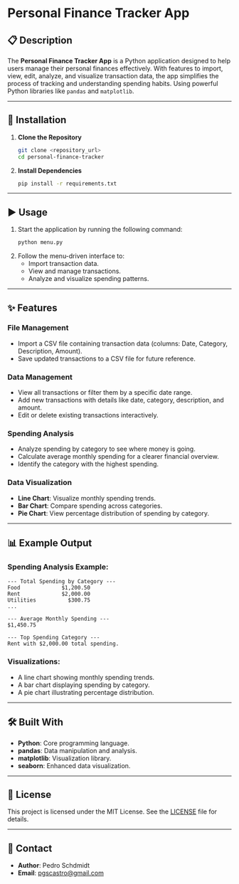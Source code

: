 # Personal Finance Tracker App

## 📋 Description
The **Personal Finance Tracker App** is a Python application designed to help users manage their personal finances effectively. With features to import, view, edit, analyze, and visualize transaction data, the app simplifies the process of tracking and understanding spending habits. Using powerful Python libraries like `pandas` and `matplotlib`.

---

## 🚀 Installation

1. **Clone the Repository**
   ```bash
   git clone <repository_url>
   cd personal-finance-tracker
   ```

2. **Install Dependencies**
   ```bash
   pip install -r requirements.txt
   ```

---

## ▶️ Usage

1. Start the application by running the following command:
   ```bash
   python menu.py
   ```
2. Follow the menu-driven interface to:
   - Import transaction data.
   - View and manage transactions.
   - Analyze and visualize spending patterns.

---

## ✨ Features

### File Management
- Import a CSV file containing transaction data (columns: Date, Category, Description, Amount).
- Save updated transactions to a CSV file for future reference.

### Data Management
- View all transactions or filter them by a specific date range.
- Add new transactions with details like date, category, description, and amount.
- Edit or delete existing transactions interactively.

### Spending Analysis
- Analyze spending by category to see where money is going.
- Calculate average monthly spending for a clearer financial overview.
- Identify the category with the highest spending.

### Data Visualization
- **Line Chart**: Visualize monthly spending trends.
- **Bar Chart**: Compare spending across categories.
- **Pie Chart**: View percentage distribution of spending by category.

---

## 📊 Example Output

### Spending Analysis Example:
```
--- Total Spending by Category ---
Food             $1,200.50
Rent             $2,000.00
Utilities          $300.75
...

--- Average Monthly Spending ---
$1,450.75

--- Top Spending Category ---
Rent with $2,000.00 total spending.
```

### Visualizations:
- A line chart showing monthly spending trends.
- A bar chart displaying spending by category.
- A pie chart illustrating percentage distribution.

---

## 🛠️ Built With
- **Python**: Core programming language.
- **pandas**: Data manipulation and analysis.
- **matplotlib**: Visualization library.
- **seaborn**: Enhanced data visualization.

---

## 📝 License
This project is licensed under the MIT License. See the [LICENSE](LICENSE) file for details.

---

## 📩 Contact
- **Author**: Pedro Schdmidt
- **Email**: pgscastro@gmail.com
